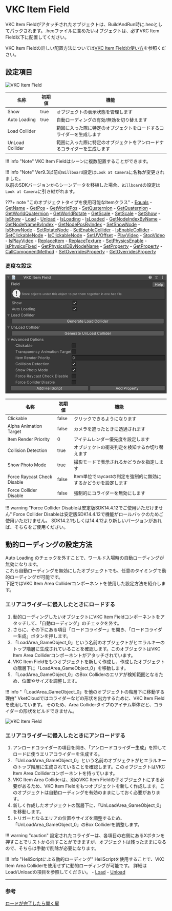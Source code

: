 # VKC Item Field

VKC Item Fieldがアタッチされたオブジェクトは、BuildAndRun時に.heoとしてパックされます。.heoファイルに含めたいオブジェクトは、必ずVKC Item Field以下に配置してください。

VKC Item Fieldの詳しい配置方法については[VKC Item Fieldの使い方](../WorldMakingGuide/HEOFieldTips.md)を参照ください。

## 設定項目

![VKC Item Field](img/VKCItemField1.jpg)

| 名称 | 初期値 | 機能 |
| ---- | ---- | ---- |
| Show | true | オブジェクトの表示状態を管理します |
| Auto Loading | true | 自動ローディングの有効/無効を切り替えます |
| Load Collider |  | 範囲に入った際に特定のオブジェクトをロードするコライダーを生成します |
| UnLoad Collider |  | 範囲に入った際に特定のオブジェクトをアンロードするコライダーを生成します |

!!! info "Note"
    VKC Item Fieldはシーンに複数配置することができます。

!!! info "Note"
    Ver9.3以前の`Billboard`設定は`Look at Camera`に名称が変更されました。<br>
    以前のSDKバージョンからシーンデータを移植した場合、`Billboard`の設定は`Look at Camera`に引き継がれます。

???+ note "このオブジェクトタイプを使用可能なItemクラス"
    - [Equals](../hs/hs_class_item.md#equals)
    - [GetName](../hs/hs_class_item.md#getname)
    - [GetPos](../hs/hs_class_item.md#getpos)
    - [GetWorldPos](../hs/hs_class_item.md#getworldpos)
    - [SetQuaternion](../hs/hs_class_item.md#setquaternion)
    - [GetQuaternion](../hs/hs_class_item.md#getquaternion)
    - [GetWorldQuaternion](../hs/hs_class_item.md#getworldquaternion)
    - [GetWorldRotate](../hs/hs_class_item.md#getworldrotate)
    - [GetScale](../hs/hs_class_item.md#getscale)
    - [SetScale](../hs/hs_class_item.md#setscale)
    - [SetShow](../hs/hs_class_item.md#setshow)
    - [IsShow](../hs/hs_class_item.md#isshow)
    - [Load](../hs/hs_class_item.md#load)
    - [Unload](../hs/hs_class_item.md#unload)
    - [IsLoading](../hs/hs_class_item.md#isloading)
    - [IsLoaded](../hs/hs_class_item.md#isloaded)
    - [GetNodeIndexByName](../hs/hs_class_item.md#getnodeindexbyname)
    - [GetNodeNameByIndex](../hs/hs_class_item.md#getnodenamebyindex)
    - [GetNodePosByIndex](../hs/hs_class_item.md#getnodeposbyindex)
    - [SetShowNode](../hs/hs_class_item.md#setshownode)
    - [IsShowNode](../hs/hs_class_item.md#isshownode)
    - [SetRotateNode](../hs/hs_class_item.md#setrotatenode)
    - [SetEnableCollider](../hs/hs_class_item.md#setenablecollider)
    - [IsEnableCollider](../hs/hs_class_item.md#isenablecollider)
    - [SetClickableNode](../hs/hs_class_item.md#setclickablenode)
    - [IsClickableNode](../hs/hs_class_item.md#isclickablenode)
    - [SetUVOffset](../hs/hs_class_item.md#setuvoffset)
    - [PlayVideo](../hs/hs_class_item.md#playvideo)
    - [StopVideo](../hs/hs_class_item.md#stopvideo)
    - [IsPlayVideo](../hs/hs_class_item.md#isplayvideo)
    - [ReplaceItem](../hs/hs_class_item.md#replacetexture)
    - [ReplaceTexture](../hs/hs_class_item.md#replaceitem)
    - [SetPhysicsEnable](../hs/hs_class_item.md#setphysicsenable)
    - [IsPhysicsFixed](../hs/hs_class_item.md#isphysicsfixed)
    - [GetPhysicsIDByNodeName](../hs/hs_class_item.md#getphysicsidbynodename)
    - [SetProperty](../hs/hs_class_item.md#setproperty)
    - [GetProperty](../hs/hs_class_item.md#getproperty)
    - [CallComponentMethod](../hs/hs_class_item.md#callcomponentmethod)
    - [SetOverridesProperty](../hs/hs_class_item.md#setoverridesproperty)
    - [GetOverridesProperty](../hs/hs_class_item.md#getoverridesproperty)

### 高度な設定

![VKC Item Field](img/VKCItemField3.jpg)

| 名称 | 初期値 | 機能 |
| ---- | ---- | ---- |
| Clickable | false | クリックできるようになります |
| Alpha Animation Target | false | カメラを遮ったときに透過されます |
| Item Render Priority |  0 | アイテムレンダー優先度を設定します |
| Collision Detection | true | オブジェクトの衝突判定を検知するか切り替えます |
| Show Photo Mode | true | 撮影モードで表示されるかどうかを指定します | 
| Force Raycast Check Disable | false | Item単位でraycastの判定を強制的に無効にするかどうかを設定します |
| Force Collider Disable | false | 強制的にコライダーを無効にします |

!!! warning "Force Collider Disableは安定版SDK14.4.12でご使用いただけません"
    Force Collider Disableは安定版SDK14.4.12で機能がロールバックのためご使用いただけません。
    SDK14.2.1もしくは14.4.12より新しいバージョンがあれば、そちらをご使用ください。

## 動的ローディングの設定方法

Auto Loading のチェックを外すことで、ワールド入場時の自動ローディングが無効になります。<br>
これら自動ローディングを無効にしたオブジェクトでも、任意のタイミングで動的ローディングが可能です。<br>
下記ではVKC Item Area Colliderコンポーネントを使用した設定方法を紹介します。<br>

### エリアコライダーに侵入したときにロードする

1. 動的ローディングしたいオブジェクトにVKC Item Fieldコンポーネントをアタッチして、「自動ローディング」のチェックを外す。
2. さらに、その下にある項目「ロードコライダー」を開き、「ロードコライダー生成」ボタンを押します。
3. 「LoadArea_GameObject_0」という名前のオブジェクトがヒエラルキーのトップ階層に生成されていることを確認します。このオブジェクトはVKC Item Area Colliderコンポーネントがアタッチされています。
4. VKC Item Fieldをもつオブジェクトを新しく作成し、作成したオブジェクトの階層下に「LoadArea_GameObject_0」を移動します。
5. 「LoadArea_GameObject_0」のBox Colliderのエリアが検知範囲となるため、位置やサイズを調整します。

!!! info "「LoadArea_GameObject_0」を他のオブジェクトの階層下に移動する理由"
    VketCloudではコライダーなどの形状を出力するために、VKC Item Fieldを使用しています。
    そのため、Area Colliderタイプのアイテム単体だと、コライダーの形状をビルドできません。

![VKC Item Field](img/VKCItemField2.jpg)

### エリアコライダーに侵入したときにアンロードする

1. アンロードコライダーの項目を開き、「アンロードコライダー生成」を押してロードに使うエリアコライダーを生成する。
2. 「UnLoadArea_GameObject_0」という名前のオブジェクトがヒエラルキーのトップ階層に生成されていることを確認します。このオブジェクトはVKC Item Area Colliderコンポーネントを持っています。
3. VKC Item Area Colliderは、別のVKC Item Fieldの子オブジェクトにする必要があるため、VKC Item Fieldをもつオブジェクトを新しく作成します。このオブジェクトは自動ローディングを有効のままにしておく必要があります。
4. 新しく作成したオブジェクトの階層下に、「UnLoadArea_GameObject_0」を移動します。
5. トリガーとなるエリアの位置やサイズを調整するため、「UnLoadArea_GameObject_0」のBox Colliderを調整します。

!!! warning "caution"
    設定されたコライダーは、各項目の右側にあるXボタンを押すことでリストから消すことができますが、オブジェクトは残ったままになるので、そちらは手動で削除が必要になります。

!!! info "HeliScriptによる動的ローディング"
    HeliScriptを使用することで、VKC Item Area Colliderを使用せずに動的ローディングが可能です。
    詳細はLoad/Unloadの項目を参照してください。
    - [Load](../hs/hs_class_item.md#load)
    - [Unload](../hs/hs_class_item.md#unload)

---

### 参考
[ロードが完了したら開く扉](../WorldMakingGuide/DoorOpensAfterLoad.md)

